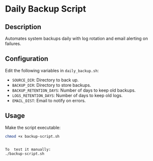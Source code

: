 # Daily Backup Script

## Description
Automates system backups daily with log rotation and email alerting on failures.

## Configuration
Edit the following variables in `daily_backup.sh`:
- `SOURCE_DIR`: Directory to back up.
- `BACKUP_DIR`: Directory to store backups.
- `BACKUP_RETENTION_DAYS`: Number of days to keep old backups.
- `LOGS_RETENTION_DAYS`: Number of days to keep old logs.
- `EMAIL_DIST`: Email to notify on errors.

## Usage
Make the script executable:
```bash
chmod +x backup-script.sh


To  test it manually:
./backup-script.sh
